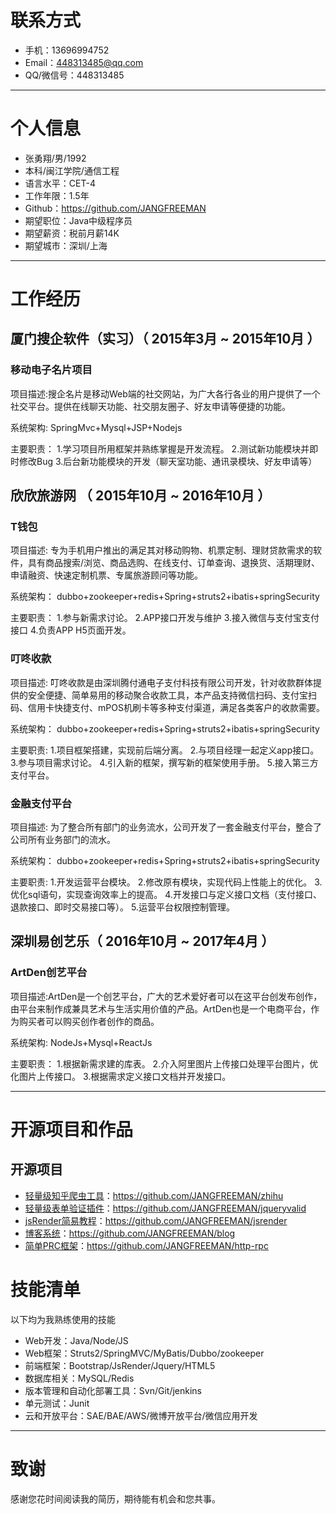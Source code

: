 # 联系方式

- 手机：13696994752
- Email：448313485@qq.com
- QQ/微信号：448313485

---

# 个人信息

 - 张勇翔/男/1992
 - 本科/闽江学院/通信工程
 - 语言水平：CET-4
 - 工作年限：1.5年
 - Github：https://github.com/JANGFREEMAN
 - 期望职位：Java中级程序员
 - 期望薪资：税前月薪14K
 - 期望城市：深圳/上海

---

# 工作经历

## 厦门搜企软件（实习）（ 2015年3月 ~ 2015年10月 ）

### 移动电子名片项目
项目描述:搜企名片是移动Web端的社交网站，为广大各行各业的用户提供了一个社交平台。提供在线聊天功能、社交朋友圈子、好友申请等便捷的功能。

系统架构: SpringMvc+Mysql+JSP+Nodejs

主要职责：
     1.学习项目所用框架并熟练掌握是开发流程。
     2.测试新功能模块并即时修改Bug
     3.后台新功能模块的开发（聊天室功能、通讯录模块、好友申请等）


## 欣欣旅游网 （ 2015年10月 ~ 2016年10月 ）

### T钱包
项目描述:
    专为手机用户推出的满足其对移动购物、机票定制、理财贷款需求的软件，具有商品搜索/浏览、商品选购、在线支付、订单查询、退换货、活期理财、申请融资、快速定制机票、专属旅游顾问等功能。

系统架构：   dubbo+zookeeper+redis+Spring+struts2+ibatis+springSecurity

主要职责：
     1.参与新需求讨论。
     2.APP接口开发与维护
     3.接入微信与支付宝支付接口
     4.负责APP H5页面开发。

### 叮咚收款
项目描述:
    叮咚收款是由深圳腾付通电子支付科技有限公司开发，针对收款群体提供的安全便捷、简单易用的移动聚合收款工具，本产品支持微信扫码、支付宝扫码、信用卡快捷支付、mPOS机刷卡等多种支付渠道，满足各类客户的收款需要。

系统架构：    dubbo+zookeeper+redis+Spring+struts2+ibatis+springSecurity

主要职责:
     1.项目框架搭建，实现前后端分离。
     2.与项目经理一起定义app接口。
     3.参与项目需求讨论。
     4.引入新的框架，撰写新的框架使用手册。
     5.接入第三方支付平台。

### 金融支付平台

项目描述:
    为了整合所有部门的业务流水，公司开发了一套金融支付平台，整合了公司所有业务部门的流水。

系统架构：   dubbo+zookeeper+redis+Spring+struts2+ibatis+springSecurity

主要职责:
     1.开发运营平台模块。
     2.修改原有模块，实现代码上性能上的优化。
     3.优化sql语句，实现查询效率上的提高。
     4.开发接口与定义接口文档（支付接口、退款接口、即时交易接口等）。
     5.运营平台权限控制管理。

## 深圳易创艺乐（ 2016年10月 ~ 2017年4月 ）

### ArtDen创艺平台
项目描述:ArtDen是一个创艺平台，广大的艺术爱好者可以在这平台创发布创作，由平台来制作成兼具艺术与生活实用价值的产品。ArtDen也是一个电商平台，作为购买者可以购买创作者创作的商品。

系统架构: NodeJs+Mysql+ReactJs

主要职责：
    1.根据新需求建的库表。
    2.介入阿里图片上传接口处理平台图片，优化图片上传接口。
    3.根据需求定义接口文档并开发接口。

---

# 开源项目和作品


## 开源项目

 - [轻量级知乎爬虫工具](https://github.com/JANGFREEMAN/zhihu)：https://github.com/JANGFREEMAN/zhihu
 - [轻量级表单验证插件](https://github.com/JANGFREEMAN/jqueryvalid)：https://github.com/JANGFREEMAN/jqueryvalid
 - [jsRender简易教程](https://github.com/JANGFREEMAN/jsrender)：https://github.com/JANGFREEMAN/jsrender
 - [博客系统](https://github.com/JANGFREEMAN/blog)：https://github.com/JANGFREEMAN/blog
 - [简单PRC框架](https://github.com/JANGFREEMAN/http-rpc)：https://github.com/JANGFREEMAN/http-rpc

# 技能清单

以下均为我熟练使用的技能

- Web开发：Java/Node/JS
- Web框架：Struts2/SpringMVC/MyBatis/Dubbo/zookeeper
- 前端框架：Bootstrap/JsRender/Jquery/HTML5
- 数据库相关：MySQL/Redis
- 版本管理和自动化部署工具：Svn/Git/jenkins
- 单元测试：Junit
- 云和开放平台：SAE/BAE/AWS/微博开放平台/微信应用开发

---

# 致谢
感谢您花时间阅读我的简历，期待能有机会和您共事。
